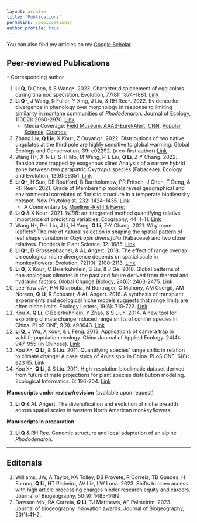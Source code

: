 ```yaml
---
layout: archive
title: "Publications"
permalink: /publications/
author_profile: true
---
```


You can also find my articles on my [Google Scholar](https://scholar.google.com/citations?user=chGL78AAAAAJ&hl=en&authuser=1)


Peer-reviewed Publications
------
`*` Corresponding author 
1. **Li Q**, D Chen, & S Wang`*`. 2023. Character displacement of egg colors during tinamou speciation. Evolution, 77(8): 1874–1881. [Link](https://doi.org/10.1093/evolut/qpad085)
1. **Li Q**`*`, J Wang, R Fuller, Y Xing, J Liu, & RH Ree`*`. 2022. Evidence for divergence in phenology over morphology in response to limiting similarity in montane communities of *Rhododendron*. Journal of Ecology, 110(12): 2960-2970. [Link](https://doi.org/10.1111/1365-2745.14002)
	- Media Coverage: [Field Museum](https://www.fieldmuseum.org/about/press/different-blossoming-schedules-have-kept-these-flowers-driving-each-other-extinct), [AAAS-EurekAlert](https://www.eurekalert.org/news-releases/968376), [CNN](https://edition.cnn.com/2022/10/28/world/mystery-flower-rhododendrons-china-hengduan-scn/index.html), [Popular Science](https://www.popsci.com/science/rhododendron-bloom-schedule/), [Cosmos](https://cosmosmagazine.com/nature/rhododendron-flowering-timing/);
1. Zhang Li`#`, **Q Li**`#`, X Kou`*`, Z Ouyang`*`. 2022. Distributions of two native ungulates at the third pole are highly sensitive to global warming. Global Ecology and Conservation, 39: e02292. (`#` co-first author) [Link](https://doi.org/10.1016/j.gecco.2022.e02292)
1. Wang H`*`, X-N Li, S-H Mo, M Wang, P-L Liu, **Q Li**, Z-Y Chang. 2022. Tension zone trapped by exogenous cline: Analysis of a narrow hybrid zone between two parapatric *Oxytropis* species (Fabaceae). Ecology and Evolution, 12(9):e9351. [Link](https://doi.org/10.1002/ece3.9351)
1. **Li Q**`*`, H Sun, DE Boufford, B Bartholomew, PR Fritsch, J Chen, T Deng, & RH Ree`*`. 2021. Grade of Membership models reveal geographical and environmental correlates of floristic structure in a temperate biodiversity hotspot. New Phytologist, 232: 1424–1435. [Link](https://doi.org/10.1111/nph.17443)
	- A Commentary by [Muellner-Riehl & Favre](https://doi.org/10.1111/nph.17645);
1. **Li Q** & X Kou`*`. 2021. *WiBB*: an integrated method quantifying relative importance of predicting variables. Ecography, 44: 1–11. [Link](https://doi.org/10.1111/ecog.05651)
1. Wang H`*`, P-L Liu, J Li, H Yang, **Q Li**, Z-Y Chang. 2021. Why more leaflets? The role of natural selection in shaping the spatial pattern of leaf shape variation in *Oxytropis diversifolia* (Fabaceae) and two close relatives. Frontiers in Plant Science, 12: 1685. [Link](https://doi.org/10.3389/fpls.2021.681962)
1. **Li Q**`*`, D Grossenbacher, & AL Angert. 2018. The effect of range overlap on ecological niche divergence depends on spatial scale in monkeyflowers. Evolution, 72(10): 2100-2113. [Link](https://doi.org/10.1111/evo.13567)
2. **Li Q**, X Kou`*`, C Beierkuhnlein, S Liu, & J Ge. 2018. Global patterns of non‐analogous climates in the past and future derived from thermal and hydraulic factors. Global Change Biology, 24(6): 2463-2475. [Link](https://doi.org/10.1111/gcb.14104)
3. Lee-Yaw JA`*`, HM Kharouba, M Bontrager, C Mahony, AM Csergő, AM Noreen, **Q Li**, R Schuster, & AL Angert. 2016. A synthesis of transplant experiments and ecological niche models suggests that range limits are often niche limits. Ecology Letters, 19(6): 710-722. [Link](https://doi.org/10.1111/ele.12604)
4. Kou X, **Q Li**, C Beierkuhnlein, Y Zhao, & S Liu`*`. 2014. A new tool for exploring climate change induced range shifts of conifer species in China. PLoS ONE, 9(9): e98643. [Link](https://doi.org/10.1371/journal.pone.0098643)
5. **Li Q**, J Wu, X Kou`*`, & L Feng. 2013. Applications of camera trap in wildlife population ecology. China Journal of Applied Ecology. 24(4): 947-955 (in Chinese). [Link](http://www.cjae.net/CN/Y2013/V24/I4/947)
6. Kou X`*`, **Q Li**, & S Liu. 2011. Quantifying species’ range shifts in relation to climate change: A case study of *Abies* spp. in China. PLoS ONE. 6(8): e23115. [Link](https://doi.org/10.1371/journal.pone.0023115)
7. Kou X`*`, **Q Li**, & S Liu. 2011. High-resolution bioclimatic dataset derived from future climate projections for plant species distribution modeling. Ecological Informatics. 6: 196-204. [Link](https://doi.org/10.1016/j.ecoinf.2011.01.004)

**Manuscripts under review/revision** (available upon request)
1. **Li Q** & AL Angert. The diversification and evolution of niche breadth across spatial scales in western North American monkeyflowers.

**Manuscripts in preparation**
1. **Li Q** & RH Ree. Genomic structure and local adaptation of an alpine *Rhododendron*.


---

Editorials
------
1. Williams, JW, A Taylor, KA Tolley, DB Provete, R Correia, TB Guedes, H Farooq, **Q Li**, HT Pinheiro, AV Liz, LW Luna. 2023. Shifts to open access with high article processing charges hinder research equity and careers. Journal of Biogeography, 50(9): 1485-1489.
2. Dawson MN, RA Correia, **Q Li**, TJ Matthews, AF Palmeirim. 2023. Journal of biogeography innovation awards. Journal of Biogeography, 50(1):41-2.